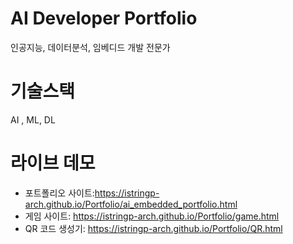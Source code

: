 # AI Developer Portfolio
인공지능, 데이터분석, 임베디드 개발 전문가 
# 기술스택 
AI , ML, DL
# 라이브 데모
- 포트폴리오 사이트:https://istringp-arch.github.io/Portfolio/ai_embedded_portfolio.html
- 게임 사이트: https://istringp-arch.github.io/Portfolio/game.html
- QR 코드 생성기:  https://istringp-arch.github.io/Portfolio/QR.html
